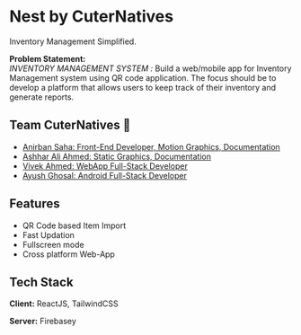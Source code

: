 # Nest by CuterNatives

Inventory Management Simplified.

**Problem Statement:** \
*INVENTORY MANAGEMENT SYSTEM :*
Build a web/mobile app for Inventory Management system using QR code application. 
The focus should be to develop a platform that allows users to keep track of their inventory and generate reports.  



## Team CuterNatives 🏁

- [Anirban Saha: Front-End Developer, Motion Graphics, Documentation](https://www.github.com/Anirban-Saha)
- [Ashhar Ali Ahmed: Static Graphics, Documentation ](https://github.com/theashhar)
- [Vivek Ahmed: WebApp Full-Stack Developer](https://github.com/vivek26anand)
- [Ayush Ghosal: Android Full-Stack Developer](https://github.com/Ayush786113)


## Features

- QR Code based Item Import 
- Fast Updation
- Fullscreen mode
- Cross platform Web-App


## Tech Stack

**Client:** ReactJS, TailwindCSS

**Server:** Firebasey

